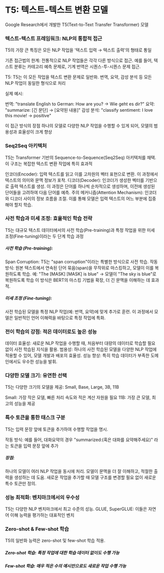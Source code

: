 # T5: 텍스트-텍스트 변환 모델

Google Research에서 개발한 T5(Text-to-Text Transfer Transformer) 모델

### 텍스트-텍스트 프레임워크: NLP의 통합적 접근
T5의 가장 큰 특징은 모든 NLP 작업을 '텍스트 입력 → 텍스트 출력'의 형태로 통일

기존 접근법의 한계: 전통적으로 NLP 작업들은 각각 다른 방식으로 접근. 예를 들어, 텍스트 분류는 카테고리 예측 문제로, 기계 번역은 시퀀스-투-시퀀스 문제 접근.

T5: T5는 이 모든 작업을 텍스트 변환 문제로 일반화. 번역, 요약, 감성 분석 등 모든 NLP 작업이 동일한 형식으로 처리

실제 예시:

번역: "translate English to German: How are you? → Wie geht es dir?"
요약: "summarize: [긴 문단] → [요약된 내용]"
감성 분석: "classify sentiment: I love this movie! → positive"

이 접근 방식의 장점 하나의 모델로 다양한 NLP 작업을 수행할 수 있게 되어, 모델의 범용성과 효율성이 크게 향상

### Seq2Seq 아키텍처
T5는 Transformer 기반의 Sequence-to-Sequence(Seq2Seq) 아키텍처를 채택. 이 구조는 복잡한 텍스트 변환 작업에 특히 효과적

인코더(Encoder): 입력 텍스트를 읽고 이를 고차원의 벡터 표현으로 변환. 이 과정에서 텍스트의 의미와 문맥 정보가 포착.
디코더(Decoder): 인코더가 생성한 벡터를 기반으로 출력 텍스트를 생성. 이 과정은 단어를 하나씩 순차적으로 생성하며, 이전에 생성된 단어들을 고려하여 다음 단어를 예측.
주의 메커니즘(Attention Mechanism): 인코더와 디코더 사이의 정보 흐름을 조절. 이를 통해 모델은 입력 텍스트의 어느 부분에 집중해야 할지 학습.

### 사전 학습과 미세 조정: 효율적인 학습 전략
T5는 대규모 텍스트 데이터에서의 사전 학습(Pre-training)과 특정 작업을 위한 미세 조정(Fine-tuning)이라는 두 단계 학습 과정

##### 사전 학습 (Pre-training):

Span Corruption: T5는 "span corruption"이라는 특별한 방식으로 사전 학습.
작동 방식: 원본 텍스트에서 연속된 단어 묶음(span)을 무작위로 마스킹하고, 모델이 이를 복원하도록 학습.
예: "The [MASK] [MASK] is blue" → 모델이 "The sky is blue"로 복원하도록 학습
이 방식은 BERT의 마스킹 기법을 확장, 더 긴 문맥을 이해하는 데 효과적.


##### 미세 조정 (Fine-tuning):

사전 학습된 모델을 특정 NLP 작업(예: 번역, 요약)에 맞게 추가로 훈련.
이 과정에서 모델은 일반적인 언어 이해력을 바탕으로 특정 작업에 특화.

### 전이 학습의 강점: 적은 데이터로도 높은 성능

데이터 효율성: 새로운 NLP 작업을 수행할 때, 처음부터 대량의 데이터로 학습할 필요 없이 사전 학습된 지식을 활용.
범용성: 하나의 사전 학습된 모델을 다양한 NLP 작업에 적용할 수 있어, 모델 개발과 배포의 효율성.
성능 향상: 특히 학습 데이터가 부족한 도메인에서도 우수한 성능을 발휘.

### 다양한 모델 크기: 유연한 선택
T5는 다양한 크기의 모델을 제공: Small, Base, Large, 3B, 11B

Small: 가장 작은 모델, 빠른 처리 속도와 적은 계산 자원을 필요
11B: 가장 큰 모델, 최고의 성능을 제공

### 특수 토큰을 통한 태스크 구분
T5는 입력 문장 앞에 토큰을 추가하여 수행할 작업을 명시.

작동 방식: 예를 들어, 대화요약의 경우 "summarized:(혹은 대화를 요약해주세요)" 라는 토큰을 입력 문장 앞에 추가
##### 장점:
하나의 모델이 여러 NLP 작업을 동시에 처리.
모델이 문맥을 더 잘 이해하고, 적절한 출력을 생성하는 데 도움.
새로운 작업을 추가할 때 모델 구조를 변경할 필요 없이 새로운 특수 토큰만 정의.

### 성능 최적화: 벤치마크에서의 우수성
T5는 다양한 NLP 벤치마크에서 최고 수준의 성능. GLUE, SuperGLUE: 이들은 자연어 이해 능력을 평가하는 대표적인 벤치

### Zero-shot & Few-shot 학습
T5의 일반화 능력은 zero-shot 및 few-shot 학습 적용.

##### Zero-shot 학습: 특정 작업에 대한 학습 데이터 없이도 수행 가능
##### Few-shot 학습: 매우 적은 수의 예시만으로도 새로운 작업 수행 가능